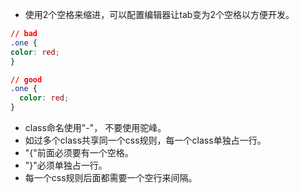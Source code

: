 * 使用2个空格来缩进，可以配置编辑器让tab变为2个空格以方便开发。

```css
// bad
.one {
color: red;
}

// good
.one {
  color: red;
}
```
* class命名使用"-"， 不要使用驼峰。
* 如过多个class共享同一个css规则，每一个class单独占一行。
* "{"前面必须要有一个空格。
* "}"必须单独占一行。
* 每一个css规则后面都需要一个空行来间隔。


